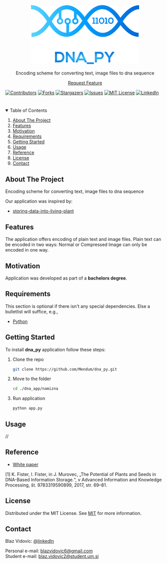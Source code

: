<!--
*** Thanks to othneildrew (https://github.com/othneildrew)
*** for his Read.me template
*** othneildrew/Best-README-Template
*** Thanks again!
-->

<!-- PROJECT LOGO -->
<h3 align="center">
  <br>
  <a href="https://github.com/Mendum/dna_py">
    <img src="https://github.com/Mendum/dna_py/blob/version_beta/dna_app/namizna/image/logo.png" alt="Logo">
  </a>
  <br>
</h3>
<p align="center">
  <a>Encoding scheme for converting text, image files to dna sequence</a>
</p>
<p align="center">
  <a href="https://github.com/Mendum/dna_py/issues">Request Feature</a>
</p>


[![Contributors][contributors-shield]][contributors-url]
[![Forks][forks-shield]][forks-url]
[![Stargazers][stars-shield]][stars-url]
[![Issues][issues-shield]][issues-url]
[![MIT License][license-shield]][license-url]
[![LinkedIn][linkedin-shield]][linkedin-url]
<br>
<h1>    </h1>
<!-- TABLE OF CONTENTS -->
<details open="open">
  <summary>Table of Contents</summary>
  <ol>
    <li><a href="#about-the-project">About The Project</a></li>
    <li><a href="#features">Features</a></li>
    <li><a href="#motivation">Motivation</a></li>
    <li><a href="#requirements">Requirements</a></li>
    <li><a href="#getting-started">Getting Started</a></li>
    <li><a href="#usage">Usage</a></li>
    <li><a href="#referce">Reference</a></li>
    <li><a href="#license">License</a></li>
    <li><a href="#contact">Contact</a></li>
  </ol>
</details>


<!-- About The Project -->
## About The Project

Encoding scheme for converting text, image files to dna sequence

Our application was inspired by:
+ [storing-data-into-living-plant](http://www.storing-data-into-living-plant.net/)


<!-- Features -->
## Features

The application offers encoding of plain text and image files.
Plain text can be encoded in two ways: Normal or Compressed
Image can only be encoded in one way.


<!-- Motivation -->
## Motivation

Application was developed as part of a **bachelors degree**.


<!-- Requirements -->
## Requirements

This section is optional if there isn't any special dependencies. Else a bulletlist will suffice, e.g.,
+ [Python](https://www.python.org/)

## Getting Started

To install **dna_py** application follow these steps:

1. Clone the repo
   ```sh
   git clone https://github.com/Mendum/dna_py.git
   ```
2. Move to the folder
   ```sh
   cd ./dna_app/namizna
   ```
3. Run application
   ```python
   python app.py
   ```

<!-- Usage -->
## Usage

//


<!-- Reference -->
## Reference

+ [White paper](https://www.researchgate.net/publication/318715301_The_Potential_of_Plants_and_Seeds_in_DNA-Based_Information_Storage)

[1] K. Fister, I. Fister, in J. Murovec, „The Potential of Plants and Seeds in DNA-Based Information Storage.“, v Advanced Information and Knowledge Processing, št. 9783319590899, 2017, str. 69–81.


<!-- License -->
## License

Distributed under the MIT License. See [MIT](http://opensource.org/licenses/mit-license.php) for more information.


<!-- Contact -->
## Contact

Blaz Vidovic: [@linkedIn](https://www.linkedin.com/in/blaz-vidovic/)

Personal e-mail: blazvidovic6@gmail.com<br>Student e-mail: blaz.vidovic2@student.um.si


<!-- MARKDOWN LINKS & IMAGES -->
<!-- https://shields.io/ -->
<!-- https://www.markdownguide.org/basic-syntax/#reference-style-links -->

[contributors-shield]: https://img.shields.io/github/contributors/Mendum/dna_py.svg?style=for-the-badge
[contributors-url]: https://github.com/Mendum/dna_py/graphs/contributors
[forks-shield]: https://img.shields.io/github/forks/Mendum/dna_py.svg?style=for-the-badge
[forks-url]: https://github.comMendum/dna_py/network/members
[stars-shield]: https://img.shields.io/github/stars/Mendum/dna_py.svg?style=for-the-badge
[stars-url]: https://github.com/Mendum/dna_py/stargazers
[issues-shield]: https://img.shields.io/github/issues/Mendum/dna_py.svg?style=for-the-badge
[issues-url]: https://github.com/Mendum/dna_py/issues
[license-shield]: https://img.shields.io/github/license/Mendum/dna_py.svg?style=for-the-badge
[license-url]: https://github.com/Mendum/dna_py/blob/master/LICENSE.txt
[linkedin-shield]: https://img.shields.io/badge/-LinkedIn-black.svg?style=for-the-badge&logo=linkedin&colorB=555
[linkedin-url]: https://www.linkedin.com/in/blaz-vidovic/
